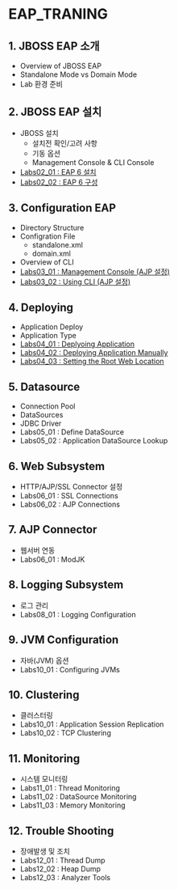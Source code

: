 # EAP_TRANING

## 1. JBOSS EAP 소개
 - Overview of JBOSS EAP
 - Standalone Mode vs Domain Mode
 - Lab 환경 준비

## 2. JBOSS EAP 설치
- JBOSS 설치
   - 설치전 확인/고려 사항
   - 기동 옵션
   - Management Console & CLI Console
- [Labs02_01 : EAP 6 설치](Labs02_01.md)
- [Labs02_02 : EAP 6 구성](Labs02_02.md)

## 3. Configuration EAP
 - Directory Structure
 - Configration File
   - standalone.xml 
   - domain.xml
 - Overview of CLI
 - [Labs03_01 : Management Console (AJP 설정)](Labs03_01.md)
 - [Labs03_02 : Using CLI (AJP 설정)](Labs03_02.md)
 
## 4. Deploying
 - Application Deploy
 - Application Type 
 - [Labs04_01 : Deplyoing Application](Labs04_01.md)
 - [Labs04_02 : Deploying Application Manually](Labs04_02.md)
 - [Labs04_03 : Setting the Root Web Location](Labs04_03.md)

## 5. Datasource
 - Connection Pool
 - DataSources
 - JDBC Driver
 - Labs05_01 : Define DataSource 
 - Labs05_02 : Application DataSource Lookup

## 6. Web Subsystem
 - HTTP/AJP/SSL Connector 설정
 - Labs06_01 : SSL Connections
 - Labs06_02 : AJP Connections

## 7. AJP Connector
 - 웹서버 연동
 - Labs06_01 : ModJK 
 
## 8. Logging Subsystem
 - 로그 관리
 - Labs08_01 : Logging Configuration

## 9. JVM Configuration
 - 자바(JVM) 옵션
 - Labs10_01 : Configuring JVMs

## 10. Clustering
 - 클러스터링
 - Labs10_01 : Application Session Replication 
 - Labs10_02 : TCP Clustering
 
## 11. Monitoring
 - 시스템 모니터링
 - Labs11_01 : Thread Monitoring
 - Labs11_02 : DataSource Monitoring
 - Labs11_03 : Memory Monitoring

## 12. Trouble Shooting
 - 장애발생 및 조치
 - Labs12_01 : Thread Dump
 - Labs12_02 : Heap Dump
 - Labs12_03 : Analyzer Tools
